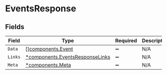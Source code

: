 # EventsResponse


## Fields

| Field                                                                             | Type                                                                              | Required                                                                          | Description                                                                       |
| --------------------------------------------------------------------------------- | --------------------------------------------------------------------------------- | --------------------------------------------------------------------------------- | --------------------------------------------------------------------------------- |
| `Data`                                                                            | [][components.Event](../../models/components/event.md)                            | :heavy_minus_sign:                                                                | N/A                                                                               |
| `Links`                                                                           | [*components.EventsResponseLinks](../../models/components/eventsresponselinks.md) | :heavy_minus_sign:                                                                | N/A                                                                               |
| `Meta`                                                                            | [*components.Meta](../../models/components/meta.md)                               | :heavy_minus_sign:                                                                | N/A                                                                               |